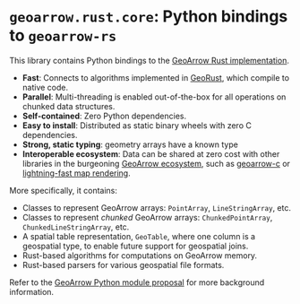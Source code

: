 # `geoarrow.rust.core`: Python bindings to `geoarrow-rs`

This library contains Python bindings to the [GeoArrow Rust implementation](https://github.com/geoarrow/geoarrow-rs).

- **Fast**: Connects to algorithms implemented in [GeoRust](https://georust.org/), which compile to native code.
- **Parallel**: Multi-threading is enabled out-of-the-box for all operations on chunked data structures.
- **Self-contained**: Zero Python dependencies.
- **Easy to install**: Distributed as static binary wheels with zero C dependencies.
- **Strong, static typing**: geometry arrays have a known type
- **Interoperable ecosystem**: Data can be shared at zero cost with other libraries in the burgeoning [GeoArrow ecosystem](https://geoarrow.org/), such as [geoarrow-c](https://github.com/geoarrow/geoarrow-c/tree/main/python) or [lightning-fast map rendering](https://github.com/developmentseed/lonboard).

More specifically, it contains:

- Classes to represent GeoArrow arrays: `PointArray`, `LineStringArray`, etc.
- Classes to represent _chunked_ GeoArrow arrays: `ChunkedPointArray`, `ChunkedLineStringArray`, etc.
- A spatial table representation, `GeoTable`, where one column is a geospatial type, to enable future support for geospatial joins.
- Rust-based algorithms for computations on GeoArrow memory.
- Rust-based parsers for various geospatial file formats.

Refer to the [GeoArrow Python module proposal](https://github.com/geoarrow/geoarrow-python/issues/38) for more background information.
